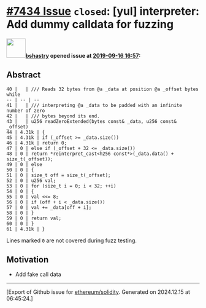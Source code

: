 # [\#7434 Issue](https://github.com/ethereum/solidity/issues/7434) `closed`: [yul] interpreter: Add dummy calldata for fuzzing

#### <img src="https://avatars.githubusercontent.com/u/2388185?v=4" width="50">[bshastry](https://github.com/bshastry) opened issue at [2019-09-16 16:57](https://github.com/ethereum/solidity/issues/7434):

## Abstract

```
40 |   | /// Reads 32 bytes from @a _data at position @a _offset bytes while
-- | -- | --
41 |   | /// interpreting @a _data to be padded with an infinite number of zero
42 |   | /// bytes beyond its end.
43 |   | u256 readZeroExtended(bytes const& _data, u256 const& _offset)
44 | 4.31k | {
45 | 4.31k | if (_offset >= _data.size())
46 | 4.31k | return 0;
47 | 0 | else if (_offset + 32 <= _data.size())
48 | 0 | return *reinterpret_cast<h256 const*>(_data.data() + size_t(_offset));
49 | 0 | else
50 | 0 | {
51 | 0 | size_t off = size_t(_offset);
52 | 0 | u256 val;
53 | 0 | for (size_t i = 0; i < 32; ++i)
54 | 0 | {
55 | 0 | val <<= 8;
56 | 0 | if (off + i < _data.size())
57 | 0 | val += _data[off + i];
58 | 0 | }
59 | 0 | return val;
60 | 0 | }
61 | 4.31k | }
```

Lines marked `0` are not covered during fuzz testing.

## Motivation

- Add fake call data




-------------------------------------------------------------------------------



[Export of Github issue for [ethereum/solidity](https://github.com/ethereum/solidity). Generated on 2024.12.15 at 06:45:24.]
